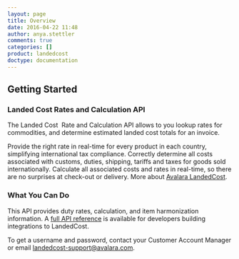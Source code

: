 ```yaml
---
layout: page
title: Overview
date: 2016-04-22 11:48
author: anya.stettler
comments: true
categories: []
product: landedcost
doctype: documentation
---
```

<h2>Getting Started</h2>
<h3>Landed Cost Rates and Calculation API</h3>
The Landed Cost  Rate and Calculation API allows to you lookup rates for commodities, and determine estimated landed cost totals for an invoice.

Provide the right rate in real-time for every product in each country, simplifying international tax compliance. Correctly determine all costs associated with customs, duties, shipping, tariffs and taxes for goods sold internationally. Calculate all associated costs and rates in real-time, so there are no surprises at check-out or delivery. More about <a href="https://www.avalara.com/landedcost/">Avalara LandedCost</a>.
<h3>What You Can Do</h3>
This API provides duty rates, calculation, and item harmonization information. A <a href="http://developer.avalara.com/wp-content/swagger-ui/?url=https://raw.githubusercontent.com/Avalara/Swagger/master/landed-cost/calculate.json">full API reference</a> is available for developers building integrations to LandedCost.

To get a username and password, contact your Customer Account Manager or email <a href="mailto:landedcost-support@avalara.com">landedcost-support@avalara.com</a>.
